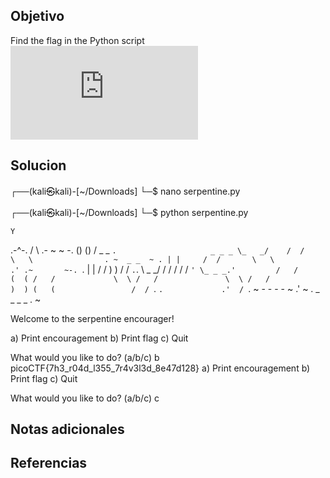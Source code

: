 ## Objetivo
Find the flag in the Python script![Download Python script](https://artifacts.picoctf.net/c/37/serpentine.py)

## Solucion
                                                                
┌──(kali㉿kali)-[~/Downloads]
└─$ nano serpentine.py
                                                               
┌──(kali㉿kali)-[~/Downloads]
└─$ python serpentine.py

    Y
  .-^-.
 /     \      .- ~ ~ -.
()     ()    /   _ _   `.                     _ _ _
 \_   _/    /  /     \   \                . ~  _ _  ~ .
   | |     /  /       \   \             .' .~       ~-. `.
   | |    /  /         )   )           /  /             `.`.
   \ \_ _/  /         /   /           /  /                `'
    \_ _ _.'         /   /           (  (
                    /   /             \  \
                   /   /               \  \
                  /   /                 )  )
                 (   (                 /  /
                  `.  `.             .'  /
                    `.   ~ - - - - ~   .'
                       ~ . _ _ _ _ . ~

Welcome to the serpentine encourager!


a) Print encouragement
b) Print flag
c) Quit

What would you like to do? (a/b/c) b
picoCTF{7h3_r04d_l355_7r4v3l3d_8e47d128}
a) Print encouragement
b) Print flag
c) Quit

What would you like to do? (a/b/c) c

## Notas adicionales

## Referencias